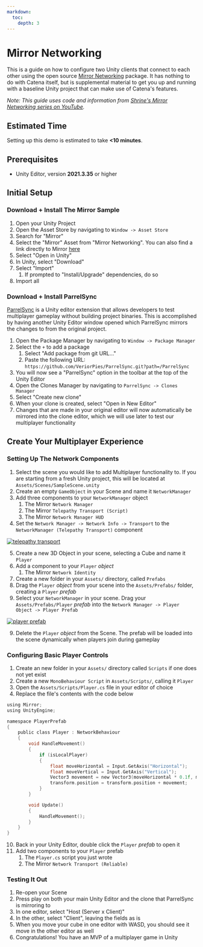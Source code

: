 ```yaml
---
markdown:
  toc:
    depth: 3
---
```


# Mirror Networking
This is a guide on how to configure two Unity clients that connect to each other using the open source [Mirror Networking](https://mirror-networking.com/) package. It has nothing to do with Catena itself, but is supplemental material to get you up and running with a baseline Unity project that can make use of Catena's features.

_Note: This guide uses code and information from [Shrine's Mirror Networking series on YouTube](https://www.youtube.com/playlist?list=PLXEG2omgKgCapAmGe20XBgd87rmxFdKhK)._

## Estimated Time
Setting up this demo is estimated to take **<10 minutes**.

## Prerequisites
* Unity Editor, version **2021.3.35** or higher

## Initial Setup

### Download + Install The Mirror Sample

1. Open your Unity Project
2. Open the Asset Store by navigating to `Window -> Asset Store`
3. Search for "Mirror"
4. Select the "Mirror" Asset from "Mirror Networking". You can also find a link directly to Mirror [here](https://assetstore.unity.com/packages/tools/network/mirror-129321)
5. Select "Open in Unity"
6. In Unity, select "Download"
7. Select "Import"
    1. If prompted to "Install/Upgrade" dependencies, do so
8. Import all

### Download + Install ParrelSync
[ParrelSync](https://github.com/VeriorPies/ParrelSync) is a Unity editor extension that allows developers to test multiplayer gameplay without building project binaries. This is accomplished by having another Unity Editor window opened which ParrelSync mirrors the changes to from the original project.

1. Open the Package Manager by navigating to `Window -> Package Manager`
2. Select the `+` to add a package
    1. Select "Add package from git URL..."
    2. Paste the following URL: `https://github.com/VeriorPies/ParrelSync.git?path=/ParrelSync`
3. You will now see a "ParrelSync" option in the toolbar at the top of the Unity Editor
4. Open the Clones Manager by navigating to `ParrelSync -> Clones Manager`
5. Select "Create new clone"
6. When your clone is created, select "Open in New Editor"
7. Changes that are made in your original editor will now automatically be mirrored into the clone editor, which we will use later to test our multiplayer functionality

## Create Your Multiplayer Experience

### Setting Up The Network Components
1. Select the scene you would like to add Multiplayer functionality to. If you are starting from a fresh Unity project, this will be located at `Assets/Scenes/SampleScene.unity`
2. Create an empty `GameObject` in your Scene and name it `NetworkManager`
3. Add three components to your `NetworkManager` object
    1. The Mirror `Network Manager`
    2. The Mirror `Telepathy Transport (Script)`
    2. The Mirror `Network Manager HUD`
4. Set the `Network Manager -> Network Info -> Transport` to the `NetworkManager (Telepathy Transport)` component

[ ![telepathy transport](/images/unity/telepathy-transport.png) ](/images/unity/telepathy-transport.png)

5. Create a new 3D Object in your scene, selecting a Cube and name it `Player`
6. Add a component to your `Player` _object_
    1. The Mirror `Network Identity`
7. Create a new folder in your `Assets/` directory, called `Prefabs`
8. Drag the `Player` _object_ from your scene into the `Assets/Prefabs/` folder, creating a `Player` _prefab_
8. Select your `NetworkManager` in your scene. Drag your `Assets/Prefabs/Player` _prefab_ into the `Network Manager -> Player Object -> Player Prefab`

[ ![player prefab](/images/unity/player-prefab.png) ](/images/unity/player-prefab.png)

9. Delete the `Player` _object_ from the Scene. The prefab will be loaded into the scene dynamically when players join during gameplay

### Configuring Basic Player Controls
1. Create an new folder in your `Assets/` directory called `Scripts` if one does not yet exist
2. Create a new `MonoBehaviour Script` in `Assets/Scripts/`, calling it `Player`
3. Open the `Assets/Scripts/Player.cs` file in your editor of choice
4. Replace the file's contents with the code below

```c
using Mirror;
using UnityEngine;

namespace PlayerPrefab
{
    public class Player : NetworkBehaviour
    {
        void HandleMovement()
        {
            if (isLocalPlayer)
            {
                float moveHorizontal = Input.GetAxis("Horizontal");
                float moveVertical = Input.GetAxis("Vertical");
                Vector3 movement = new Vector3(moveHorizontal * 0.1f, moveVertical * 0.1f, 0);
                transform.position = transform.position + movement;
            }
        }

        void Update()
        {
            HandleMovement();
        }
    }
}
```

10. Back in your Unity Editor, double click the `Player` _prefab_ to open it
11. Add two components to your `Player` prefab
    1. The `Player.cs` script you just wrote
    2. The Mirror `Network Transport (Reliable)`

### Testing It Out
1. Re-open your Scene
2. Press play on both your main Unity Editor and the clone that ParrelSync is mirroring to
3. In one editor, select "Host (Server x Client)"
4. In the other, select "Client", leaving the fields as is
5. When you move your cube in one editor with WASD, you should see it move in the other editor as well
6. Congratulations! You have an MVP of a multiplayer game in Unity